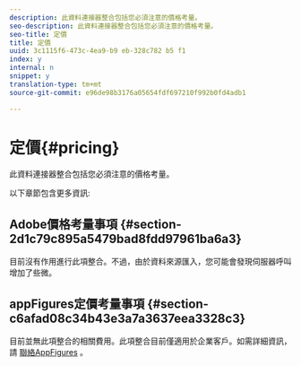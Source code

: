 ```yaml
---
description: 此資料連接器整合包括您必須注意的價格考量。
seo-description: 此資料連接器整合包括您必須注意的價格考量。
seo-title: 定價
title: 定價
uuid: 3c1115f6-473c-4ea9-b9 eb-328c782 b5 f1
index: y
internal: n
snippet: y
translation-type: tm+mt
source-git-commit: e96de98b3176a05654fdf697210f992b0fd4adb1

---
```



# 定價{#pricing}

此資料連接器整合包括您必須注意的價格考量。

以下章節包含更多資訊: 

## Adobe價格考量事項 {#section-2d1c79c895a5479bad8fdd97961ba6a3}

目前沒有作用進行此項整合。不過，由於資料來源匯入，您可能會發現伺服器呼叫增加了些微。

## appFigures定價考量事項 {#section-c6afad08c34b43e3a7a3637eea3328c3}

目前並無此項整合的相關費用。此項整合目前僅適用於企業客戶。如需詳細資訊，請 [聯絡AppFigures](https://appfigures.com/support/contact) 。
